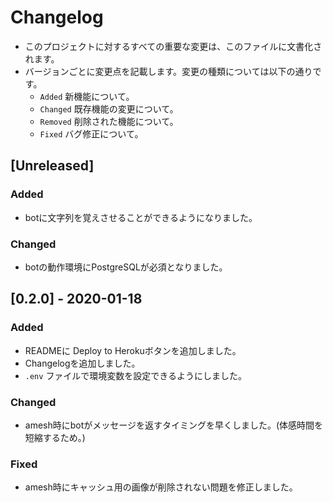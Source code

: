 # Changelog

* このプロジェクトに対するすべての重要な変更は、このファイルに文書化されます。
* バージョンごとに変更点を記載します。変更の種類については以下の通りです。
    * `Added` 新機能について。
    * `Changed` 既存機能の変更について。
    * `Removed` 削除された機能について。
    * `Fixed` バグ修正について。

## [Unreleased]
### Added
* botに文字列を覚えさせることができるようになりました。

### Changed
* botの動作環境にPostgreSQLが必須となりました。

## [0.2.0] - 2020-01-18
### Added
* READMEに Deploy to Herokuボタンを追加しました。
* Changelogを追加しました。
* `.env` ファイルで環境変数を設定できるようにしました。

### Changed
* amesh時にbotがメッセージを返すタイミングを早くしました。(体感時間を短縮するため。)

### Fixed
* amesh時にキャッシュ用の画像が削除されない問題を修正しました。
